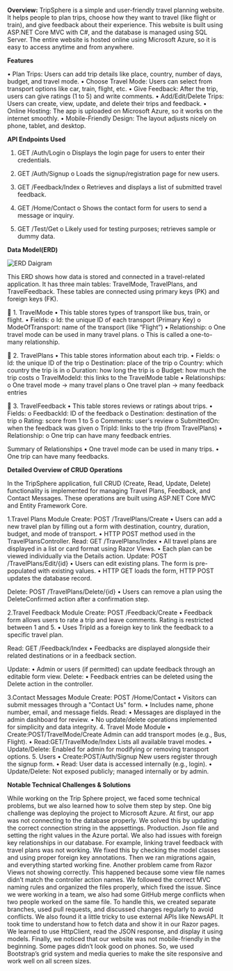 **Overview:**
TripSphere is a simple and user-friendly travel planning website. It helps people to plan trips, choose how they want to travel (like flight or train), and give feedback about their experience. This website is built using ASP.NET Core MVC with C#, and the database is managed using SQL Server. The entire website is hosted online using Microsoft Azure, so it is easy to access anytime and from anywhere.

**Features**

•	Plan Trips: Users can add trip details like place, country, number of days, budget, and travel mode.
•	Choose Travel Mode: Users can select from transport options like car, train, flight, etc.
•	Give Feedback: After the trip, users can give ratings (1 to 5) and write comments.
•	Add/Edit/Delete Trips: Users can create, view, update, and delete their trips and feedback.
•	Online Hosting: The app is uploaded on Microsoft Azure, so it works on the internet smoothly.
•	Mobile-Friendly Design: The layout adjusts nicely on phone, tablet, and desktop.


**API Endpoints Used**

1.	GET /Auth/Login
o	Displays the login page for users to enter their credentials.
2.	GET /Auth/Signup
o	Loads the signup/registration page for new users.
3.	GET /Feedback/Index
o	Retrieves and displays a list of submitted travel feedback.
4.	GET /Home/Contact
o	Shows the contact form for users to send a message or inquiry.

5.	GET /Test/Get
o	Likely used for testing purposes; retrieves sample or dummy data.

**Data Model(ERD)**

![ERD Daigram](https://github.com/user-attachments/assets/054b55f6-59d6-4fa8-944b-d14314ddf3cc)

 
This ERD shows how data is stored and connected in a travel-related application. It has three main tables: TravelMode, TravelPlans, and TravelFeedback. These tables are connected using primary keys (PK) and foreign keys (FK).

🔹 1. TravelMode
•	This table stores types of transport like bus, train, or flight.
•	Fields:
o	Id: the unique ID of each transport (Primary Key)
o	ModeOfTransport: name of the transport (like “Flight”)
•	Relationship:
o	One travel mode can be used in many travel plans.
o	This is called a one-to-many relationship.

🔹 2. TravelPlans
•	This table stores information about each trip.
•	Fields:
o	Id: the unique ID of the trip
o	Destination: place of the trip
o	Country: which country the trip is in
o	Duration: how long the trip is
o	Budget: how much the trip costs
o	TravelModeId: this links to the TravelMode table
•	Relationships:
o	One travel mode → many travel plans
o	One travel plan → many feedback entries

🔹 3. TravelFeedback
•	This table stores reviews or ratings about trips.
•	Fields:
o	FeedbackId: ID of the feedback
o	Destination: destination of the trip
o	Rating: score from 1 to 5
o	Comments: user's review
o	SubmittedOn: when the feedback was given
o	TripId: links to the trip (from TravelPlans)
•	Relationship:
o	One trip can have many feedback entries.



 Summary of Relationships
•	One travel mode can be used in many trips.
•	One trip can have many feedbacks.



**Detailed Overview of CRUD Operations**

In the TripSphere application, full CRUD (Create, Read, Update, Delete) functionality is implemented for managing Travel Plans, Feedback, and Contact Messages. These operations are built using ASP.NET Core MVC and Entity Framework Core.

1️.Travel Plans Module
Create: POST /TravelPlans/Create
•	Users can add a new travel plan by filling out a form with destination, country, duration, budget, and mode of transport.
•	HTTP POST method used in the TravelPlansController.
Read: GET /TravelPlans/Index
•	All travel plans are displayed in a list or card format using Razor Views.
•	Each plan can be viewed individually via the Details action.
Update: POST /TravelPlans/Edit/{id}
•	Users can edit existing plans. The form is pre-populated with existing values.
•	HTTP GET loads the form, HTTP POST updates the database record.

Delete: POST /TravelPlans/Delete/{id}
•	Users can remove a plan using the DeleteConfirmed action after a confirmation step.

2️.Travel Feedback Module
Create: POST /Feedback/Create
•	Feedback form allows users to rate a trip and leave comments. Rating is restricted between 1 and 5.
•	Uses TripId as a foreign key to link the feedback to a specific travel plan.


Read: GET /Feedback/Index
•	Feedbacks are displayed alongside their related destinations or in a feedback section.

Update:
•	Admin or users (if permitted) can update feedback through an editable form view.
Delete:
•	Feedback entries can be deleted using the Delete action in the controller.

3️.Contact Messages Module
Create: POST /Home/Contact
•	Visitors can submit messages through a "Contact Us" form.
•	Includes name, phone number, email, and message fields.
Read: 
•	Messages are displayed in the admin dashboard for review.
•	No update/delete operations implemented for simplicity and data integrity.
4. Travel Mode Module
•	Create:POST/TravelMode/Create
Admin can add transport modes (e.g., Bus, Flight).
•	Read:GET/TravelMode/Index
Lists all available travel modes.
•	Update/Delete: Enabled for admin for modifying or removing transport options.
5. Users
•	Create:POST/Auth/Signup
New users register through the signup form.
•	Read: User data is accessed internally (e.g., login).
•	Update/Delete: Not exposed publicly; managed internally or by admin.

**Notable Technical Challenges & Solutions**


While working on the Trip Sphere project, we faced some technical problems, but we also learned how to solve them step by step. One big challenge was deploying the project to Microsoft Azure. At first, our app was not connecting to the database properly. We solved this by updating the correct connection string in the appsettings. Production. Json file and setting the right values in the Azure portal.
We also had issues with foreign key relationships in our database. For example, linking travel feedback with travel plans was not working. We fixed this by checking the model classes and using proper foreign key annotations. Then we ran migrations again, and everything started working fine.
Another problem came from Razor Views not showing correctly. This happened because some view file names didn’t match the controller action names. We followed the correct MVC naming rules and organized the files properly, which fixed the issue.
Since we were working in a team, we also had some GitHub merge conflicts when two people worked on the same file. To handle this, we created separate branches, used pull requests, and discussed changes regularly to avoid conflicts.
We also found it a little tricky to use external APIs like NewsAPI. It took time to understand how to fetch data and show it in our Razor pages. We learned to use HttpClient, read the JSON response, and display it using models.
Finally, we noticed that our website was not mobile-friendly in the beginning. Some pages didn’t look good on phones. So, we used Bootstrap’s grid system and media queries to make the site responsive and work well on all screen sizes.




